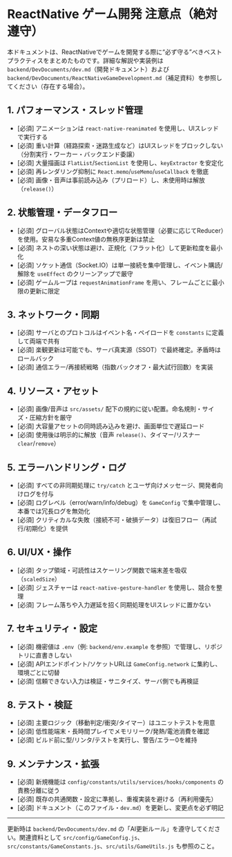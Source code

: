 # ReactNative ゲーム開発 注意点（絶対遵守）

本ドキュメントは、ReactNativeでゲームを開発する際に“必ず守る”べきベストプラクティスをまとめたものです。詳細な解説や実装例は `backend/DevDocuments/dev.md`（開発ドキュメント）および `backend/DevDocuments/ReactNativeGameDevelopment.md`（補足資料）を参照してください（存在する場合）。

## 1. パフォーマンス・スレッド管理
- [必須] アニメーションは `react-native-reanimated` を使用し、UIスレッドで実行する
- [必須] 重い計算（経路探索・迷路生成など）はUIスレッドをブロックしない（分割実行・ワーカー・バックエンド委譲）
- [必須] 大量描画は `FlatList`/`SectionList` を使用し、`keyExtractor` を安定化
- [必須] 再レンダリング抑制に `React.memo`/`useMemo`/`useCallback` を徹底
- [必須] 画像・音声は事前読み込み（プリロード）し、未使用時は解放（`release()`）

## 2. 状態管理・データフロー
- [必須] グローバル状態はContextや適切な状態管理（必要に応じてReducer）を使用。安易な多重Context値の無秩序更新は禁止
- [必須] ネストの深い状態は避け、正規化（フラット化）して更新粒度を最小化
- [必須] ソケット通信（Socket.IO）は単一接続を集中管理し、イベント購読/解除を `useEffect` のクリーンアップで厳守
- [必須] ゲームループは `requestAnimationFrame` を用い、フレームごとに最小限の更新に限定

## 3. ネットワーク・同期
- [必須] サーバとのプロトコルはイベント名・ペイロードを `constants` に定義して両端で共有
- [必須] 楽観更新は可能でも、サーバ真実源（SSOT）で最終確定。矛盾時はロールバック
- [必須] 通信エラー/再接続戦略（指数バックオフ・最大試行回数）を実装

## 4. リソース・アセット
- [必須] 画像/音声は `src/assets/` 配下の規約に従い配置。命名規則・サイズ・圧縮方針を厳守
- [必須] 大容量アセットの同時読み込みを避け、画面単位で遅延ロード
- [必須] 使用後は明示的に解放（音声 `release()`、タイマー/リスナー `clear`/`remove`）

## 5. エラーハンドリング・ログ
- [必須] すべての非同期処理に `try/catch` とユーザ向けメッセージ、開発者向けログを付与
- [必須] ログレベル（error/warn/info/debug）を `GameConfig` で集中管理し、本番では冗長ログを無効化
- [必須] クリティカルな失敗（接続不可・破損データ）は復旧フロー（再試行/初期化）を提供

## 6. UI/UX・操作
- [必須] タップ領域・可読性はスケーリング関数で端末差を吸収（`scaledSize`）
- [必須] ジェスチャーは `react-native-gesture-handler` を使用し、競合を整理
- [必須] フレーム落ちや入力遅延を招く同期処理をUIスレッドに置かない

## 7. セキュリティ・設定
- [必須] 機密値は `.env`（例: `backend/env.example` を参照）で管理し、リポジトリに直書きしない
- [必須] APIエンドポイント/ソケットURLは `GameConfig.network` に集約し、環境ごとに切替
- [必須] 信頼できない入力は検証・サニタイズ、サーバ側でも再検証

## 8. テスト・検証
- [必須] 主要ロジック（移動判定/衝突/タイマー）はユニットテストを用意
- [必須] 低性能端末・長時間プレイでメモリリーク/発熱/電池消費を確認
- [必須] ビルド前に型/リンタ/テストを実行し、警告/エラー0を維持

## 9. メンテナンス・拡張
- [必須] 新規機能は `config/constants/utils/services/hooks/components` の責務分離に従う
- [必須] 既存の共通関数・設定に準拠し、重複実装を避ける（再利用優先）
- [必須] ドキュメント（このファイル・`dev.md`）を更新し、変更点を必ず明記

---

更新時は `backend/DevDocuments/dev.md` の「AI更新ルール」を遵守してください。関連資料として `src/config/GameConfig.js`、`src/constants/GameConstants.js`、`src/utils/GameUtils.js` も参照のこと。